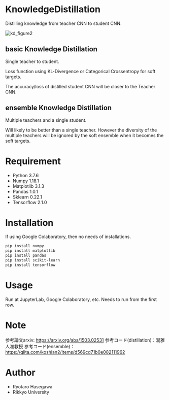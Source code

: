 # KnowledgeDistillation
 
Distilling knowledge from teacher CNN to student CNN.

![kd_figure2](https://user-images.githubusercontent.com/65751048/129522599-0a34fcbc-1a21-4a62-ba16-98f60f346da8.png)
 
## basic Knowledge Distillation
Single teacher to student.

Loss function using KL-Divergence or Categorical Crossentropy for soft targets.

The accuracy/loss of distilled student CNN will be closer to the Teacher CNN.

## ensemble Knowledge Distillation
Multiple teachers and a single student.

Will likely to be better than a single teacher. However the diversity of the multiple teachers will be ignored by the soft ensemble when it becomes the soft targets.

 
# Requirement
 
* Python 3.7.6
* Numpy 1.18.1
* Matplotlib 3.1.3
* Pandas 1.0.1
* Sklearn 0.22.1
* Tensorflow 2.1.0
 
# Installation
 
If using Google Colaboratory, then no needs of installations.
 
```bash
pip install numpy
pip install matplotlib
pip install pandas
pip install scikit-learn
pip install tensorflow
```
 
# Usage
 
Run at JupyterLab, Google Colaboratory, etc.
Needs to run from the first row.
 
# Note

参考論文arxiv: https://arxiv.org/abs/1503.02531
参考コード(distillation)：瀧雅人准教授
参考コード(ensemble)：https://qiita.com/koshian2/items/d569cd71b0e082111962
 
# Author
 
* Ryotaro Hasegawa
* Rikkyo University
 
